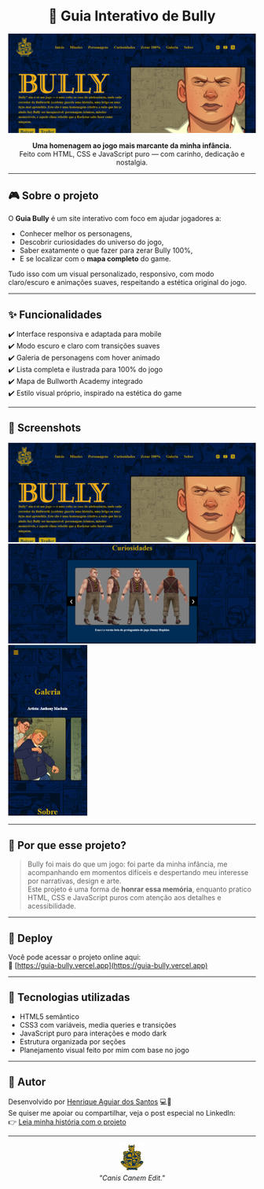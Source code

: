 <h1 align="center">👊 Guia Interativo de Bully</h1>

<p align="center">
  <img src="./img/apresentacao/apresentacao1.png" alt="Preview 1" width="600"/>
</p>

<p align="center">
  <strong>Uma homenagem ao jogo mais marcante da minha infância.</strong><br>
  Feito com HTML, CSS e JavaScript puro — com carinho, dedicação e nostalgia.
</p>

---

## 🎮 Sobre o projeto

O **Guia Bully** é um site interativo com foco em ajudar jogadores a:
- Conhecer melhor os personagens,
- Descobrir curiosidades do universo do jogo,
- Saber exatamente o que fazer para zerar Bully 100%,
- E se localizar com o **mapa completo** do game.

Tudo isso com um visual personalizado, responsivo, com modo claro/escuro e animações suaves, respeitando a estética original do jogo.

---

## ✨ Funcionalidades

✔️ Interface responsiva e adaptada para mobile  
✔️ Modo escuro e claro com transições suaves  
✔️ Galeria de personagens com hover animado  
✔️ Lista completa e ilustrada para 100% do jogo  
✔️ Mapa de Bullworth Academy integrado  
✔️ Estilo visual próprio, inspirado na estética do game  

---

## 📸 Screenshots

<p float="left">
  <img src="./img/apresentacao/apresentacao1.png"/>
  <img src="./img/apresentacao/apresentacao2.png"/>
  <img src="./img/apresentacao/apresentacao3.png" width="32%"/>
</p>

---

## 🧠 Por que esse projeto?

> Bully foi mais do que um jogo: foi parte da minha infância, me acompanhando em momentos difíceis e despertando meu interesse por narrativas, design e arte.  
> Este projeto é uma forma de **honrar essa memória**, enquanto pratico HTML, CSS e JavaScript puros com atenção aos detalhes e acessibilidade.

---

## 🚀 Deploy

Você pode acessar o projeto online aqui:  
🔗 [https://guia-bully.vercel.app](https://guia-bully.vercel.app) <!-- Substitua esse link após hospedar na Vercel -->

---

## 🧩 Tecnologias utilizadas

- HTML5 semântico  
- CSS3 com variáveis, media queries e transições  
- JavaScript puro para interações e modo dark  
- Estrutura organizada por seções  
- Planejamento visual feito por mim com base no jogo

---

## 📌 Autor

Desenvolvido por [Henrique Aguiar dos Santos](https://www.linkedin.com/in/henrique-aguiar-269b89233) 💻🌹  
Se quiser me apoiar ou compartilhar, veja o post especial no LinkedIn:  
👉 [Leia minha história com o projeto](https://www.linkedin.com/in/henrique-aguiar-269b89233) <!-- Atualize após postar -->

---

<p align="center">
  <img src="./img/favicon.png" width="50"/>  
  <br>
  <i>"Canis Canem Edit."</i>
</p>
